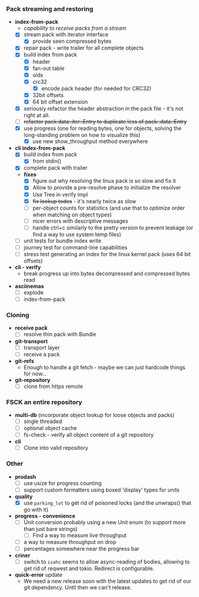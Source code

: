 ### Pack streaming and restoring

* **index-from-pack**
  * _capability to receive packs from a stream_
  * [x] stream pack with iterator interface
    * [x] provide seen compressed bytes
  * [x] repair pack - write trailer for all complete objects
  * [x] build index from pack
      * [x] header
      * [x] fan-out table
      * [x] oids
      * [x] crc32
          * [x] encode pack header (for needed for CRC32)
      * [x] 32bit offsets
      * [x] 64 bit offset extension
  * [x] seriously refactor the header abstraction in the pack file - it's not right at all.
  * [ ] ~~refactor pack:data::iter::Entry to duplicate less of pack::data::Entry~~
  * [x] use progress (one for reading bytes, one for objects, solving the long-standing problem on how to visualize this)
     * [x] use new show_throughput method everywhere
* **cli index-from-pack**
  * [x] build index from pack
     * [x] from stdin()
  * [x] complete pack with trailer
  * **fixes**
    * [x] figure out why resolving the linux pack is so slow and fix it
    * [x] Allow to provide a pre-resolve phase to initialize the resolver
    * [x] Use Tree in verify impl
    * [x] ~~fix lookup todos~~ - it's nearly twice as slow
    * [ ] per-object counts for statistics (and use that to optimize order when matching on object types)
    * [ ] nicer errors with descriptive messages
    * [ ] handle ctrl+c similarly to the pretty version to prevent leakage (or find a way to use
      system temp files)
  * [ ] unit tests for bundle index write
  * [ ] journey test for command-line capabilities
  * [ ] stress test generating an index for the linux kernel pack (uses 64 bit offsets)
* **cli - verify**
   * break progress up into bytes decompressed and compressed bytes read
* **asciinemas**
   * [ ] explode
   * [ ] index-from-pack
  
### Cloning

* **receive pack**
  * [ ] resolve thin pack with Bundle
* **git-transport**
  * [ ] transport layer
  * [ ] receive a pack
* **git-refs**
  * Enough to handle a git fetch - maybe we can just hardcode things for now…
* **git-repository**
  * [ ] clone from https remote
  
### FSCK an entire repository

* **multi-db** (incorporate object lookup for loose objects and packs)
  * [ ] single threaded
  * [ ] optional object cache
  * [ ] fs-check - verify all object content of a git repository
* **cli**
  * [ ] Clone into valid repository
  
### Other
* **prodash**
  * [ ] use usize for progress counting
  * [ ] support custom formatters using boxed 'display' types for units
* **quality**
  * [x] use `parking_lot` to get rid of poisoned locks (and the unwraps() that go with it)
* **progress - convenience**
  * [ ] Unit conversion probably using a new Unit enum (to support more than just bare strings)
    * [ ] Find a  way to measure live throughput
  * [ ] a way to measure throughput on drop
  * [ ] percentages somewhere near the progress bar
* **criner**
  * [ ] switch to `isahc`
    seems to allow async-reading of bodies, allowing to get rid of reqwest and tokio. Redirect is configurable.
* **quick-error** update
  * We need a new release soon with the latest updates to get rid of our git dependency. Until then we can't release.

